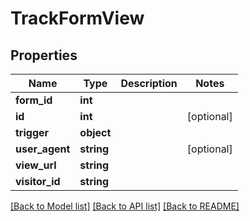 # TrackFormView

## Properties
Name | Type | Description | Notes
------------ | ------------- | ------------- | -------------
**form_id** | **int** |  | 
**id** | **int** |  | [optional] 
**trigger** | **object** |  | 
**user_agent** | **string** |  | [optional] 
**view_url** | **string** |  | 
**visitor_id** | **string** |  | 

[[Back to Model list]](../README.md#documentation-for-models) [[Back to API list]](../README.md#documentation-for-api-endpoints) [[Back to README]](../README.md)


